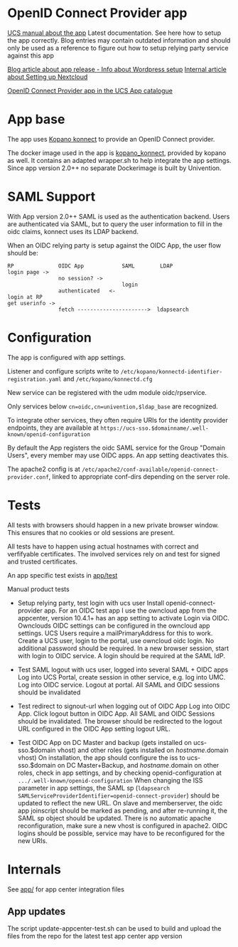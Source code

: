 # OpenID Connect Provider app

[UCS manual about the app](https://docs.software-univention.de/manual-4.4.html#domain:oidc)
Latest documentation. See here how to setup the app correctly. Blog entries may contain outdated information and should only be used as a reference to figure out how to setup relying party service against this app

[Blog article about app release - Info about Wordpress setup](https://www.univention.de/blog-de/2018/12/openid-connect-provider/)
[Internal article about Setting up Nextcloud](https://nissedal.knut.univention.de/~edamrose/oidc_nextcloud_anbindung.html)

[OpenID Connect Provider app in the UCS App catalogue](https://www.univention.de/produkte/univention-app-center/app-katalog/openid-connect-provider/)


# App base

The app uses [Kopano konnect](https://github.com/Kopano-dev/konnect) to provide an OpenID Connect provider.

The docker image used in the app is [kopano_konnect](https://github.com/zokradonh/kopano-docker.git), provided by kopano as well. It contains an adapted wrapper.sh to help integrate the app settings. Since app version 2.0++ no separate Dockerimage is built by Univention.


# SAML Support

With App version 2.0++ SAML is used as the authentication backend. Users are authenticated via SAML, but to query the user information to fill in the oidc claims, konnect uses its LDAP backend.

When an OIDC relying party is setup against the OIDC App, the user flow should be:
```
RP				OIDC App 			SAML		LDAP
login page ->
				no session? ->
									login
				authenticated 	<-
login at RP
get userinfo ->
				fetch ---------------------->  ldapsearch
```

# Configuration

The app is configured with app settings.

Listener and configure scripts write to `/etc/kopano/konnectd-identifier-registration.yaml` and `/etc/kopano/konnectd.cfg`

New service can be registered with the udm module oidc/rpservice.

Only services below `cn=oidc,cn=univention,$ldap_base` are recognized.

To integrate other services, they often require URIs for the identity provider endpoints, they are available at `https://ucs-sso.$domainname/.well-known/openid-configuration`

By default the App registers the oidc SAML service for the Group "Domain Users", every member may use OIDC apps. An app setting deactivates this.

The apache2 config is at `/etc/apache2/conf-available/openid-connect-provider.conf`, linked to appropriate conf-dirs depending on the server role.

# Tests

All tests with browsers should happen in a new private browser window. This ensures that no cookies or old sessions are present.

All tests have to happen using actual hostnames with correct and verfifyable certificates. The involved services rely on and test for signed and trusted certificates.

An app specific test exists in [app/test](app/test)

Manual product tests
- Setup relying party, test login with ucs user
Install openid-connect-provider app. For an OIDC test app I use the owncloud app from the appcenter, version 10.4.1+ has an app setting to activate Login via OIDC. Ownclouds OIDC settings can be configured in the owncloud app settings.
UCS Users require a mailPrimaryAddress for this to work. Create a UCS user, login to the portal, use owncloud oidc login. No additional password should be required. In a new browser session, start with login to OIDC service. A login should be required at the SAML IdP.

- Test SAML logout with ucs user, logged into several SAML + OIDC apps
Log into UCS Portal, create session in other service, e.g. log into UMC. Log into OIDC service. Logout at portal. All SAML and OIDC sessions should be invalidated

- Test redirect to signout-url when logging out of OIDC App
Log into OIDC App. Click logout button in OIDC App. All SAML and OIDC Sessions should be invalidated. The browser should be redirected to the logout URL configured in the OIDC App setting logout URL.

- Test OIDC App on DC Master and backup (gets installed on ucs-sso.$domain vhost) and other roles (gets installed on $hostname.$domain vhost)
On installation, the app should configure the iss to ucs-sso.$domain on DC Master+Backup, and $hostname.$domain on other roles, check in app settings, and by checking openid-configuration at `.../.well-known/openid-configuration`
When changing the ISS parameter in app settings, the SAML sp (`ldapsearch SAMLServiceProviderIdentifier=openid-connect-provider`) should be updated to reflect the new URL. On slave and memberserver, the oidc app joinscript should be marked as pending, and after re-running it, the SAML sp object should be updated. There is no automatic apache reconfiguration, make sure a new vhost is configured in apache2.
OIDC logins should be possible, service may have to be reconfigured for the new URIs.

# Internals

See [app/](app/) for app center integration files

## App updates

The script update-appcenter-test.sh can be used to build and upload the files from the repo for the latest test app center app version
